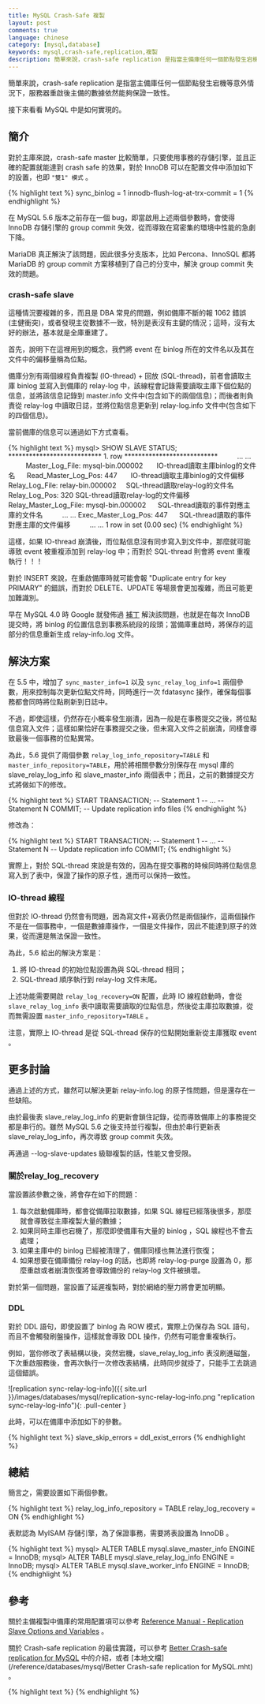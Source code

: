 ```yaml
---
title: MySQL Crash-Safe 複製
layout: post
comments: true
language: chinese
category: [mysql,database]
keywords: mysql,crash-safe,replication,複製
description: 簡單來說，crash-safe replication 是指當主備庫任何一個節點發生宕機等意外情況下，服務器重啟後主備的數據依然能夠保證一致性。接下來看看 MySQL 中是如何實現的。
---
```


簡單來說，crash-safe replication 是指當主備庫任何一個節點發生宕機等意外情況下，服務器重啟後主備的數據依然能夠保證一致性。

接下來看看 MySQL 中是如何實現的。

<!-- more -->

## 簡介

對於主庫來說，crash-safe master 比較簡單，只要使用事務的存儲引擎，並且正確的配置就能達到 crash safe 的效果，對於 InnoDB 可以在配置文件中添加如下的設置，也即 ```"雙1" 模式``` 。

{% highlight text %}
sync_binlog                    = 1
innodb-flush-log-at-trx-commit = 1
{% endhighlight %}

在 MySQL 5.6 版本之前存在一個 bug，即當啟用上述兩個參數時，會使得 InnoDB 存儲引擎的 group commit 失效，從而導致在寫密集的環境中性能的急劇下降。

MariaDB 真正解決了該問題，因此很多分支版本，比如 Percona、InnoSQL 都將 MariaDB 的 group commit 方案移植到了自己的分支中，解決 group commit 失效的問題。

<!--
因此，DBA在性能和數據一致性中做了妥協，通常將參數innodb-flush-log-at-trx-commit設置為2，而這就導致了master不再是crash safe的，主從數據可能會不一致。

MariaDB真正解決了該問題，因此很多分支版本，比如Percona，Facebook MySQL，InnoSQL都將MariaDB的group commit方案移植到了自己的分支中，從而解決group commit失效的問題。
-->

### crash-safe slave

這種情況要複雜的多，而且是 DBA 常見的問題，例如備庫不斷的報 1062 錯誤 (主健衝突)，或者發現主從數據不一致，特別是表沒有主鍵的情況；這時，沒有太好的辦法，基本就是全庫重建了。

首先，說明下在這裡用到的概念，我們將 event 在 binlog 所在的文件名以及其在文件中的偏移量稱為位點。
 
備庫分別有兩個線程負責複製 (IO-thread) + 回放 (SQL-thread)，前者會讀取主庫 binlog 並寫入到備庫的 relay-log 中，該線程會記錄需要讀取主庫下個位點的信息，並將該信息記錄到 master.info 文件中(包含如下的兩個信息)；而後者則負責從 relay-log 中讀取日誌，並將位點信息更新到 relay-log.info 文件中(包含如下的四個信息)。

當前備庫的信息可以通過如下方式查看。

{% highlight text %}
mysql> SHOW SLAVE STATUS;
*************************** 1. row ***************************
                          ... ...
              Master_Log_File: mysql-bin.000002       IO-thread讀取主庫binlog的文件名
          Read_Master_Log_Pos: 447                    IO-thread讀取主庫binlog的文件偏移
               Relay_Log_File: relay-bin.000002       SQL-thread讀取relay-log的文件名
                Relay_Log_Pos: 320                    SQL-thread讀取relay-log的文件偏移
        Relay_Master_Log_File: mysql-bin.000002       SQL-thread讀取的事件對應主庫的文件名
                          ... ...
          Exec_Master_Log_Pos: 447                    SQL-thread讀取的事件對應主庫的文件偏移
                          ... ...
1 row in set (0.00 sec)
{% endhighlight %}

這樣，如果 IO-thread 崩潰後，而位點信息沒有同步寫入到文件中，那麼就可能導致 event 被重複添加到 relay-log 中；而對於 SQL-thread 則會將 event 重複執行！！！

對於 INSERT 來說，在重啟備庫時就可能會報 "Duplicate entry for key PRIMARY" 的錯誤，而對於 DELETE、UPDATE 等場景會更加複雜，而且可能更加難識別。

早在 MySQL 4.0 時 Google 就發佈過 [補丁](https://code.google.com/p/google-mysql-tools/wiki/TransactionalReplication) 解決該問題，也就是在每次 InnoDB 提交時，將 binlog 的位置信息到事務系統段的段頭；當備庫重啟時，將保存的這部分的信息重新生成 relay-info.log 文件。


## 解決方案

在 5.5 中，增加了 ```sync_master_info=1``` 以及 ```sync_relay_log_info=1``` 兩個參數，用來控制每次更新位點文件時，同時進行一次 fdatasync 操作，確保每個事務都會同時將位點刷新到日誌中。<!--(這種對於write-back cache比較有效)-->

不過，即使這樣，仍然存在小概率發生崩潰，因為一般是在事務提交之後，將位點信息寫入文件；這樣如果恰好在事務提交之後，但未寫入文件之前崩潰，同樣會導致最後一個事務的位點異常。

為此，5.6 提供了兩個參數 ```relay_log_info_repository=TABLE``` 和 ```master_info_repository=TABLE```，用於將相關參數分別保存在 mysql 庫的 slave_relay_log_info 和 slave_master_info 兩個表中；而且，之前的數據提交方式將做如下的修改。

{% highlight text %}
START TRANSACTION;
-- Statement 1
-- ...
-- Statement N
COMMIT;
-- Update replication info files
{% endhighlight %}

修改為：

{% highlight text %}
START TRANSACTION;
-- Statement 1
-- ...
-- Statement N
-- Update replication info
COMMIT;
{% endhighlight %}

實際上，對於 SQL-thread 來說是有效的，因為在提交事務的時候同時將位點信息寫入到了表中，保證了操作的原子性，進而可以保持一致性。

### IO-thread 線程

但對於 IO-thread 仍然會有問題，因為寫文件+寫表仍然是兩個操作，這兩個操作不是在一個事務中，一個是數據庫操作，一個是文件操作，因此不能達到原子的效果，從而還是無法保證一致性。

為此，5.6 給出的解決方案是：

1. 將 IO-thread 的初始位點設置為與 SQL-thread 相同；
2. SQL-thread 順序執行到 relay-log 文件末尾。

上述功能需要開啟 ```relay_log_recovery=ON``` 配置，此時 IO 線程啟動時，會從 ```slave_relay_log_info``` 表中讀取需要讀取的位點信息，然後從主庫拉取數據，從而無需設置 ```master_info_repository=TABLE``` 。

注意，實際上 IO-thread 是從 SQL-thread 保存的位點開始重新從主庫獲取 event 。

## 更多討論

通過上述的方式，雖然可以解決更新 relay-info.log 的原子性問題，但是還存在一些缺陷。

由於最後表 slave_relay_log_info 的更新會鎖住記錄，從而導致備庫上的事務提交都是串行的。雖然 MySQL 5.6 之後支持並行複製，但由於串行更新表 slave_relay_log_info，再次導致 group commit 失效。

再通過 \-\-log-slave-updates 級聯複製的話，性能又會受限。


### 關於relay_log_recovery

當設置該參數之後，將會存在如下的問題：

1. 每次啟動備庫時，都會從備庫拉取數據，如果 SQL 線程已經落後很多，那麼就會導致從主庫複製大量的數據；
2. 如果同時主庫也宕機了，那麼即使備庫有大量的 binlog ，SQL 線程也不會去處理；
3. 如果主庫中的 binlog 已經被清理了，備庫同樣也無法進行恢復；
4. 如果想要在備庫備份 relay-log 的話，也即將 relay-log-purge 設置為 0，那麼重啟或者崩潰恢復將會導致備份的 relay-log 文件被損壞。

對於第一個問題，當設置了延遲複製時，對於網絡的壓力將會更加明顯。

### DDL

對於 DDL 語句，即使設置了 binlog 為 ROW 模式，實際上仍保存為 SQL 語句，而且不會觸發刷盤操作，這樣就會導致 DDL 操作，仍然有可能會重複執行。

例如，當你修改了表結構以後，突然宕機，slave_relay_log_info 表沒刷進磁盤，下次重啟服務後，會再次執行一次修改表結構，此時同步就掛了，只能手工去跳過這個錯誤。

![replication sync-relay-log-info]({{ site.url }}/images/databases/mysql/replication-sync-relay-log-info.png "replication sync-relay-log-info"){: .pull-center }

此時，可以在備庫中添加如下的參數。

{% highlight text %}
slave_skip_errors = ddl_exist_errors
{% endhighlight %}

## 總結

簡言之，需要設置如下兩個參數。

{% highlight text %}
relay_log_info_repository = TABLE
relay_log_recovery = ON
{% endhighlight %}

表默認為 MyISAM 存儲引擎，為了保證事務，需要將表設置為 InnoDB 。

{% highlight text %}
mysql> ALTER TABLE mysql.slave_master_info    ENGINE = InnoDB;
mysql> ALTER TABLE mysql.slave_relay_log_info ENGINE = InnoDB;
mysql> ALTER TABLE mysql.slave_worker_info    ENGINE = InnoDB;
{% endhighlight %}


<!--
注意，當主備配置好之後，重啟備庫時不需要通過 change master 重新配置。

從庫上執行
    STOP SLAVE IO_THREAD;
    SHOW PROCESSLIST;
其中，確保SQL-thread狀體為"Slave has read all relay log"，然後再執行：
    STOP SLAVE;    停SQL_THREAD
    RESET MASTER;  清空主庫的binlog，包括index文件，從頭開始記錄，show master status
    RESET SLAVE;   清空備庫relaylog、index，以及主備關係(master.info、relay-log.info)，並從頭開始記錄show slave status\G
    show master status;

11.3 主庫上執行
    RESETMASTER;
    RESETSLAVE;

    CHANGEMASTERTO
    MASTER_HOST='192.168.119.129',
    MASTER_USER='repl',
    MASTER_PASSWORD='1234',
    MASTER_LOG_FILE='mysql-bin.000001',
    MASTER_LOG_POS=106;
    startslave

{% highlight text %}
init_recovery()
{% endhighlight %}
-->

## 參考

關於主備複製中備庫的常用配置項可以參考 [Reference Manual - Replication Slave Options and Variables](https://dev.mysql.com/doc/refman/en/replication-options-slave.html) 。

關於 Crash-safe replication 的最佳實踐，可以參考 [Better Crash-safe replication for MySQL](https://blog.booking.com/better_crash_safe_replication_for_mysql.html) 中的介紹，或者 [本地文檔](/reference/databases/mysql/Better Crash-safe replication for MySQL.mht) 。


<!--
https://www.percona.com/blog/2013/09/13/enabling-crash-safe-slaves-with-mysql-5-6/

在主庫中，binlog的事件如何發送給dump線程？備庫中IO線程如何通知SQL線程執行？
binlog的文件格式是什麼樣的？
-->






 
 
 


{% highlight text %}
{% endhighlight %}
